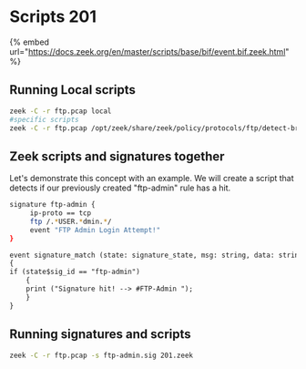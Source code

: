 # Scripts 201

{% embed url="https://docs.zeek.org/en/master/scripts/base/bif/event.bif.zeek.html" %}

## Running Local scripts

```bash
zeek -C -r ftp.pcap local 
#specific scripts 
zeek -C -r ftp.pcap /opt/zeek/share/zeek/policy/protocols/ftp/detect-bruteforcing.zeek 

```

## Zeek scripts and signatures together

Let's demonstrate this concept with an example. We will create a script that detects if our previously created "ftp-admin" rule has a hit.

```bash
signature ftp-admin {
     ip-proto == tcp
     ftp /.*USER.*dmin.*/
     event "FTP Admin Login Attempt!"
}

```

```markdown
event signature_match (state: signature_state, msg: string, data: string)
{
if (state$sig_id == "ftp-admin")
    {
    print ("Signature hit! --> #FTP-Admin ");
    }
}
```



## Running signatures and scripts

```bash
zeek -C -r ftp.pcap -s ftp-admin.sig 201.zeek 
```
